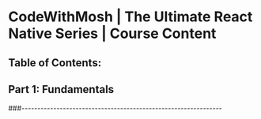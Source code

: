 # CodeWithMosh | The Ultimate React Native Series | Course Content
## Table of Contents:

## Part 1: Fundamentals
###---------------------------------------------------------------
